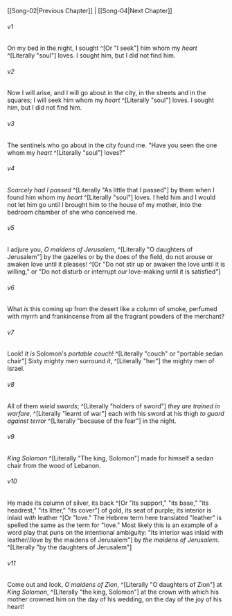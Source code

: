 ﻿---
aliases:
  - Song of Solomon 3
---

[[Song-02|Previous Chapter]] | [[Song-04|Next Chapter]]

###### v1
On my bed in the night,
I sought ^[Or "I seek"] him whom my _heart_ ^[Literally "soul"] loves.
I sought him, but I did not find him.

###### v2
Now I will arise, and I will go about in the city,
in the streets and in the squares;
I will seek him whom my _heart_ ^[Literally "soul"] loves.
I sought him, but I did not find him.

###### v3
The sentinels who go about in the city found me.
"Have you seen the one whom my _heart_ ^[Literally "soul"] loves?"

###### v4
_Scarcely had I passed_ ^[Literally "As little that I passed"] by them
when I found him whom my _heart_ ^[Literally "soul"] loves.
I held him and I would not let him go
until I brought him to the house of my mother,
into the bedroom chamber of she who conceived me.

###### v5
I adjure you, _O maidens of Jerusalem_, ^[Literally "O daughters of Jerusalem"]
by the gazelles or by the does of the field,
do not arouse or awaken love until it pleases! ^[Or "Do not stir up or awaken the love until it is willing," or "Do not disturb or interrupt _our_ love-making until it is satisfied"]

###### v6
What _is_ this coming up from the desert
like a column of smoke,
perfumed with myrrh and frankincense
from all the fragrant powders of the merchant?

###### v7
Look! _It is_ Solomon's _portable couch_! ^[Literally "couch" or "portable sedan chair"]
Sixty mighty men surround _it_, ^[Literally "her"]
the mighty men of Israel.

###### v8
All of them _wield swords_; ^[Literally "holders of sword"]
_they are_ _trained in warfare_, ^[Literally "learnt of war"]
each with his sword at his thigh
_to guard_ _against terror_ ^[Literally "because of the fear"] in the night.

###### v9
_King Solomon_ ^[Literally "The king, Solomon"] made for himself a sedan chair
from the wood of Lebanon.

###### v10
He made its column of silver, its back ^[Or "its support," "its base," "its headrest," "its litter," "its cover"] of gold, its seat of purple;
its interior is inlaid _with_ leather ^[Or "love." The Hebrew term here translated "leather" is spelled the same as the term for "love." Most likely this is an example of a word play that puns on the intentional ambiguity: "Its interior was inlaid with leather//love by the maidens of Jerusalem"] by _the maidens of Jerusalem_. ^[Literally "by the daughters of Jerusalem"]

###### v11
Come out and look, _O maidens of Zion_, ^[Literally "O daughters of Zion"] at _King Solomon_, ^[Literally "the king, Solomon"]
at the crown with which his mother crowned him
on the day of his wedding,
on the day of the joy of his heart!